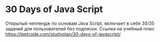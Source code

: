 # 30 Days of Java Script
Открытый челлендж по основам Java Script, включает в себя 30/35 заданий
для пользователей без подписки.
Ссылка на учебный план: https://leetcode.com/studyplan/30-days-of-javascript/